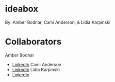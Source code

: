 # ideabox

By: Amber Bodnar, Cami Anderson, & Lidia Karpinski

# Collaborators 
Amber Bodnar
* [LinkedIn](https://www.linkedin.com/in/amberbodnar/)
Cami Anderson 
* [LinkedIn](https://www.linkedin.com/in/camianderson/)
Lidia Karpinski 
* [LinkedIn](https://www.linkedin.com/in/lidia-karpinski)
